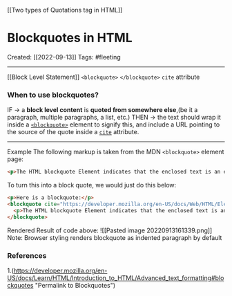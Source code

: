 [[Two types of Quotations tag in HTML]]

# Blockquotes in HTML
Created:  [[2022-09-13]]
Tags: #fleeting 

---
[[Block Level Statement]]
`<blockquote>` `</blockquote>`
`cite` attribute


### When to use blockquotes?
IF -> a **block level content** is **quoted from somewhere else**,(be it a paragraph, multiple paragraphs, a list, etc.) 
THEN -> the text should wrap it inside a [`<blockquote>`](https://developer.mozilla.org/en-US/docs/Web/HTML/Element/blockquote) element to signify this, and include a URL pointing to the source of the quote inside a [`cite`](https://developer.mozilla.org/en-US/docs/Web/HTML/Element/blockquote#attr-cite) attribute. 

---
Example
The following markup is taken from the MDN `<blockquote>` element page:
```HTMl
<p>The HTML blockquote Element indicates that the enclosed text is an extended quotation.</p>
```

To turn this into a block quote, we would just do this below:
```html
<p>Here is a blockquote:</p>
<blockquote cite="https://developer.mozilla.org/en-US/docs/Web/HTML/Element/blockquote">
  <p>The HTML blockquote Element indicates that the enclosed text is an extended quotation.</p>
</blockquote>
```


Rendered Result of code above: 
![[Pasted image 20220913161339.png]]
Note: Browser styling renders blockquote as indented paragraph by default













### References
1.(https://developer.mozilla.org/en-US/docs/Learn/HTML/Introduction_to_HTML/Advanced_text_formatting#blockquotes "Permalink to Blockquotes")